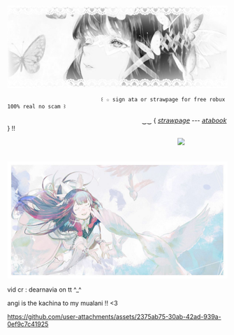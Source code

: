 ![image](https://github.com/aevsria/aevsria/blob/main/columbina%20banner.jpg?raw=true)
                                  
                                  ꒰ ☆ sign ata or strawpage for free robux 100% real no scam ꒱

　　　　　　　　　　　　　　　　　　　　　　‿‿ { [𝘴𝘵𝘳𝘢𝘸𝘱𝘢𝘨𝘦](https://sharkysurfer.straw.page/) --- [𝘢𝘵𝘢𝘣𝘰𝘰𝘬](https://aevsria.atabook.org/?page=1) } !!

                                      
⠀⠀⠀⠀⠀⠀⠀⠀⠀⠀⠀⠀⠀⠀⠀⠀⠀⠀⠀⠀⠀⠀⠀⠀⠀⠀⠀⠀⠀⠀⠀⠀⠀⠀⠀⠀⠀⠀![](https://komarev.com/ghpvc/?username=your-github-username&label=angels&color=lightgrey)


　　　　　　　　　　![image](https://github.com/aevsria/aevsria/blob/main/columbina%20banner2.jpg?raw=true)

          
vid cr : dearnavia on tt ^_^

angi is the kachina to my mualani !! <3

https://github.com/user-attachments/assets/2375ab75-30ab-42ad-939a-0ef9c7c41925
<!--
**aevsria/aevsria** is a ✨ _special_ ✨ repository because its `README.md` (this file) appears on your GitHub profile.

Here are some ideas to get you started:

- 🔭 I’m currently working on ...
- 🌱 I’m currently learning ...
- 👯 I’m looking to collaborate on ...
- 🤔 I’m looking for help with ...
- 💬 Ask me about ...
- 📫 How to reach me: ...
- 😄 Pronouns: ...
- ⚡ Fun fact: ...
-->
